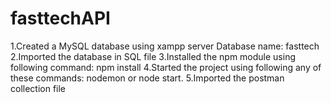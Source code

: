 # fasttechAPI

1.Created a MySQL database using xampp server 
	Database name: fasttech
2.Imported the database in SQL file 
3.Installed the npm module using following command: npm install 
4.Started the project using following any of these commands: nodemon or node start.
5.Imported the postman collection file

